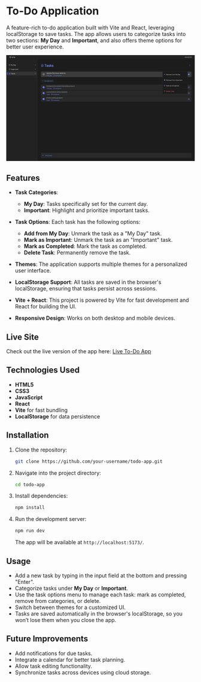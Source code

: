 
# To-Do Application

A feature-rich to-do application built with Vite and React, leveraging localStorage to save tasks. The app allows users to categorize tasks into two sections: **My Day** and **Important**, and also offers theme options for better user experience.

![To-Do App Screenshot](image.png)

## Features

- **Task Categories**:
    - **My Day**: Tasks specifically set for the current day.
    - **Important**: Highlight and prioritize important tasks.

- **Task Options**: Each task has the following options:
    - **Add from My Day**: Unmark the task as a "My Day" task.
    - **Mark as Important**: Unmark the task as an "Important" task.
    - **Mark as Completed**: Mark the task as completed.
    - **Delete Task**: Permanently remove the task.

- **Themes**: The application supports multiple themes for a personalized user interface.

- **LocalStorage Support**: All tasks are saved in the browser's localStorage, ensuring that tasks persist across sessions.

- **Vite + React**: This project is powered by Vite for fast development and React for building the UI.

- **Responsive Design**: Works on both desktop and mobile devices.

## Live Site

Check out the live version of the app here: [Live To-Do App](https://nezuware-internship-task3-todo.vercel.app/)

## Technologies Used

- **HTML5**
- **CSS3**
- **JavaScript**
- **React**
- **Vite** for fast bundling
- **LocalStorage** for data persistence

## Installation

1. Clone the repository:

   ```bash
   git clone https://github.com/your-username/todo-app.git
   ```

2. Navigate into the project directory:

   ```bash
   cd todo-app
   ```

3. Install dependencies:

   ```bash
   npm install
   ```

4. Run the development server:

   ```bash
   npm run dev
   ```

   The app will be available at `http://localhost:5173/`.

## Usage

- Add a new task by typing in the input field at the bottom and pressing "Enter".
- Categorize tasks under **My Day** or **Important**.
- Use the task options menu to manage each task: mark as completed, remove from categories, or delete.
- Switch between themes for a customized UI.
- Tasks are saved automatically in the browser's localStorage, so you won’t lose them when you close the app.

## Future Improvements

- Add notifications for due tasks.
- Integrate a calendar for better task planning.
- Allow task editing functionality.
- Synchronize tasks across devices using cloud storage.


